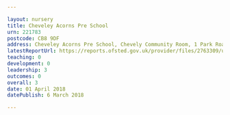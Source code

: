 ```yaml
---

layout: nursery
title: Cheveley Acorns Pre School
urn: 221783
postcode: CB8 9DF
address: Cheveley Acorns Pre School, Chevely Community Room, 1 Park Road, Newmarket, CB8 9DF
latestReportUrl: https://reports.ofsted.gov.uk/provider/files/2763309/urn/221783.pdf
teaching: 0
development: 0
leadership: 3
outcomes: 0
overall: 3
date: 01 April 2018 
datePublish: 6 March 2018

---
```


